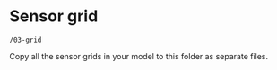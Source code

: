 # Sensor grid

`/03-grid`

Copy all the sensor grids in your model to this folder as separate files.
